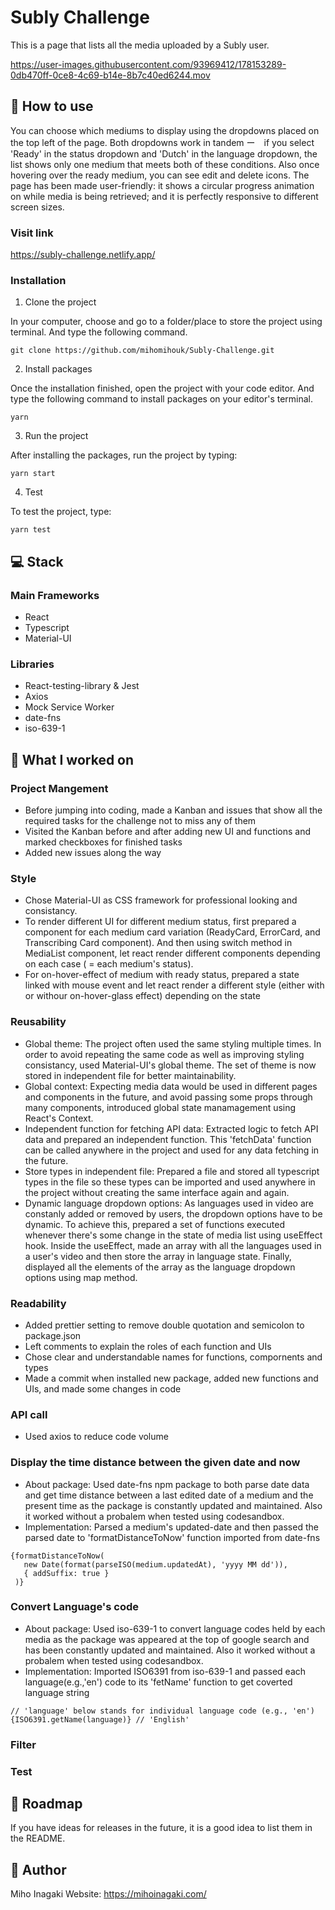 # Subly Challenge

This is a page that lists all the media uploaded by a Subly user. 

https://user-images.githubusercontent.com/93969412/178153289-0db470ff-0ce8-4c69-b14e-8b7c40ed6244.mov


## 📖 How to use

You can choose which mediums to display using the dropdowns placed on the top left of the page. Both dropdowns work in tandem ー　if you select 'Ready' in the status dropdown and 'Dutch' in the language dropdown, the list shows only one medium that meets both of these conditions. 
Also once hovering over the ready medium, you can see edit and delete icons.
The page has been made user-friendly: it shows a circular progress animation on while media is being retrieved; and it is perfectly responsive to different screen sizes.

### Visit link

https://subly-challenge.netlify.app/

### Installation

1. Clone the project

In your computer, choose and go to a folder/place to store the project using terminal.
And type the following command.

```
git clone https://github.com/mihomihouk/Subly-Challenge.git
```

2. Install packages

Once the installation finished, open the project with your code editor.
And type the following command to install packages on your editor's terminal.

```
yarn 
```

3. Run the project

After installing the packages, run the project by typing:

```
yarn start
```

4. Test

To test the project, type: 

```
yarn test
```

## 💻 Stack

### Main Frameworks
- React
- Typescript
- Material-UI

### Libraries
- React-testing-library & Jest
- Axios
- Mock Service Worker
- date-fns
- iso-639-1 

## 💪 What I worked on

### Project Mangement
- Before jumping into coding, made a Kanban and issues that show all the required tasks for the challenge not to miss any of them 
- Visited the Kanban before and after adding new UI and functions and marked checkboxes for finished tasks
- Added new issues along the way

### Style
- Chose Material-UI as CSS framework for professional looking and consistancy.
- To render different UI for different medium status, first prepared a component for each medium card variation (ReadyCard, ErrorCard, and Transcribing Card component). And then using switch method in MediaList component, let react render different components depending on each case ( = each medium's status). 
- For on-hover-effect of medium with ready status, prepared a state linked with mouse event and let react render a different style (either with or withour on-hover-glass effect) depending on the state

### Reusability
- Global theme: The project often used the same styling multiple times. In order to avoid repeating the same code as well as improving styling consistancy, used Material-UI's global theme. The set of theme is now stored in independent file for better maintainability.
- Global context: Expecting media data would be used in different pages and components in the future, and avoid passing some props through many components, introduced global state manamagement using React's Context.  
- Independent function for fetching API data: Extracted logic to fetch API data and prepared an independent function. This 'fetchData' function can be called anywhere in the project and used for any data fetching in the future. 
- Store types in independent file: Prepared a file and stored all typescript types in the file so these types can be imported and used anywhere in the project without creating the same interface again and again.
- Dynamic language dropdown options: As languages used in video are constanly added or removed by users, the dropdown options have to be dynamic. To achieve this, prepared a set of functions executed whenever there's some change in the state of media list using useEffect hook. Inside the useEffect, made an array with all the languages used in a user's video and then store the array in language state. Finally, displayed all the elements of the array as the language dropdown options using map method.

### Readability
- Added prettier setting to remove double quotation and semicolon to package.json
- Left comments to explain the roles of each function and UIs
- Chose clear and understandable names for functions, compornents and types
- Made a commit when installed new package, added new functions and UIs, and made some changes in code

### API call
- Used axios to reduce code volume

### Display the time distance between the given date and now
- About package: Used date-fns npm package to both parse date data and get time distance between a last edited date of a medium and the present time as the package is constantly updated and maintained. Also it worked without a probalem when tested using codesandbox. 
- Implementation: Parsed a medium's updated-date and then passed the parsed date to 'formatDistanceToNow' function imported from date-fns

```
{formatDistanceToNow(
   new Date(format(parseISO(medium.updatedAt), 'yyyy MM dd')),
   { addSuffix: true }
 )}
```
### Convert Language's code 
- About package: Used iso-639-1 to convert language codes held by each media as the package was appeared at the top of google search and has been constantly updated and maintained. Also it worked without a probalem when tested using codesandbox. 
- Implementation: Imported ISO6391 from iso-639-1 and passed each language(e.g.,'en') code to its 'fetName' function to get coverted language string

```
// 'language' below stands for individual language code (e.g., 'en')
{ISO6391.getName(language)} // 'English'
```
### Filter


### Test



## 🚧 Roadmap

If you have ideas for releases in the future, it is a good idea to list them in the README.

## 🧑 Author

Miho Inagaki
Website: https://mihoinagaki.com/



